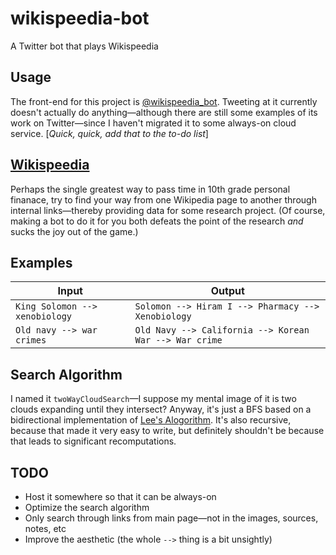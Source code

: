 # wikispeedia-bot
A Twitter bot that plays Wikispeedia

## Usage
The front-end for this project is [@wikispeedia_bot](https://twitter.com/wikispeedia_bot/with_replies). Tweeting at it currently doesn't actually do anything—although
there are still some examples of its work on Twitter—since I haven't migrated it to some always-on cloud service. [*Quick, quick, add that to the to-do list*]

## [Wikispeedia](https://dlab.epfl.ch/wikispeedia/play/) 
Perhaps the single greatest way to pass time in 10th grade personal finanace, try to find your way from one Wikipedia page to another through internal links—thereby providing 
data for some research project. (Of course, making a bot to do it for you both defeats the point of the research *and* sucks the joy out of the game.)

## Examples
| Input  | Output |
|--------|--------|
| `King Solomon --> xenobiology` | `Solomon --> Hiram I --> Pharmacy --> Xenobiology` |
|`Old navy --> war crimes`| `Old Navy --> California --> Korean War --> War crime` |

## Search Algorithm
I named it `twoWayCloudSearch`—I suppose my mental image of it is two clouds expanding until they intersect? Anyway, it's just a BFS based on a bidirectional implementation of
[Lee's Alogorithm](https://en.wikipedia.org/wiki/Lee_algorithm). It's also recursive, because that made it very easy to write, but definitely shouldn't be because that leads to
significant recomputations.

## TODO
- Host it somewhere so that it can be always-on
- Optimize the search algorithm
- Only search through links from main page—not in the images, sources, notes, etc
- Improve the aesthetic (the whole `-->` thing is a bit unsightly)


